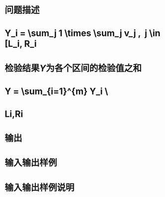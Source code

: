 

# 问题描述



#  Y_i = \sum_j 1 \times \sum_j v_j ,  j \in [L_i, R_i



# 检验结果$Y$为各个区间的检验值之和



#  Y = \sum_{i=1}^{m} Y_i \



# Li,Ri



# 输出



# 输入输出样例



# 输入输出样例说明


